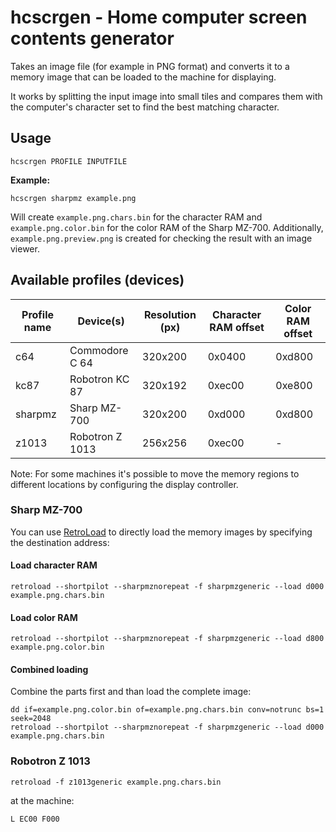 # hcscrgen - Home computer screen contents generator

Takes an image file (for example in PNG format) and converts it to a memory image that can be loaded to the machine for displaying.

It works by splitting the input image into small tiles and compares them with the computer's character set to find the best matching character.

## Usage

    hcscrgen PROFILE INPUTFILE

**Example:**

    hcscrgen sharpmz example.png

Will create `example.png.chars.bin` for the character RAM and `example.png.color.bin` for the color RAM of the Sharp MZ-700. Additionally, `example.png.preview.png` is created for checking the result with an image viewer.

## Available profiles (devices)

Profile name | Device(s)       | Resolution (px) | Character RAM offset | Color RAM offset
-------------| ----------------|-----------------|----------------------|-----------------
c64          | Commodore C 64  | 320x200         | 0x0400               | 0xd800
kc87         | Robotron KC 87  | 320x192         | 0xec00               | 0xe800
sharpmz      | Sharp MZ-700    | 320x200         | 0xd000               | 0xd800
z1013        | Robotron Z 1013 | 256x256         | 0xec00               | -

Note: For some machines it's possible to move the memory regions to different locations by configuring the display controller.

### Sharp MZ-700

You can use [RetroLoad](https://retroload.com) to directly load the memory images by specifying the destination address:

#### Load character RAM

    retroload --shortpilot --sharpmznorepeat -f sharpmzgeneric --load d000 example.png.chars.bin

#### Load color RAM

    retroload --shortpilot --sharpmznorepeat -f sharpmzgeneric --load d800 example.png.color.bin

#### Combined loading

Combine the parts first and than load the complete image:

    dd if=example.png.color.bin of=example.png.chars.bin conv=notrunc bs=1 seek=2048
    retroload --shortpilot --sharpmznorepeat -f sharpmzgeneric --load d000 example.png.chars.bin

### Robotron Z 1013

    retroload -f z1013generic example.png.chars.bin

at the machine:

    L EC00 F000
